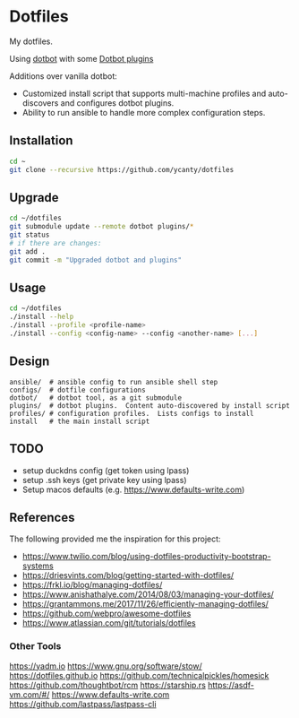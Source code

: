 # Dotfiles

My dotfiles.

Using [dotbot](https://github.com/anishathalye/dotbot) with some
[Dotbot plugins](https://github.com/anishathalye/dotbot/wiki/Plugins)

Additions over vanilla dotbot:

* Customized install script that supports multi-machine profiles and
  auto-discovers and configures dotbot plugins.
* Ability to run ansible to handle more complex configuration steps.

## Installation

```bash
cd ~
git clone --recursive https://github.com/ycanty/dotfiles
```

## Upgrade

```bash
cd ~/dotfiles
git submodule update --remote dotbot plugins/*
git status
# if there are changes:
git add .
git commit -m "Upgraded dotbot and plugins"
```

## Usage

```bash
cd ~/dotfiles
./install --help
./install --profile <profile-name>
./install --config <config-name> --config <another-name> [...]
```

## Design

```
ansible/  # ansible config to run ansible shell step
configs/  # dotfile configurations
dotbot/   # dotbot tool, as a git submodule
plugins/  # dotbot plugins.  Content auto-discovered by install script
profiles/ # configuration profiles.  Lists configs to install
install   # the main install script
```

## TODO

* setup duckdns config (get token using lpass)
* setup .ssh keys (get private key using lpass)
* Setup macos defaults (e.g. https://www.defaults-write.com)

## References

The following provided me the inspiration for this project:

* https://www.twilio.com/blog/using-dotfiles-productivity-bootstrap-systems
* https://driesvints.com/blog/getting-started-with-dotfiles/
* https://frkl.io/blog/managing-dotfiles/
* https://www.anishathalye.com/2014/08/03/managing-your-dotfiles/
* https://grantammons.me/2017/11/26/efficiently-managing-dotfiles/
* https://github.com/webpro/awesome-dotfiles
* https://www.atlassian.com/git/tutorials/dotfiles


### Other Tools

https://yadm.io
https://www.gnu.org/software/stow/
https://dotfiles.github.io
https://github.com/technicalpickles/homesick
https://github.com/thoughtbot/rcm
https://starship.rs
https://asdf-vm.com/#/
https://www.defaults-write.com
https://github.com/lastpass/lastpass-cli

